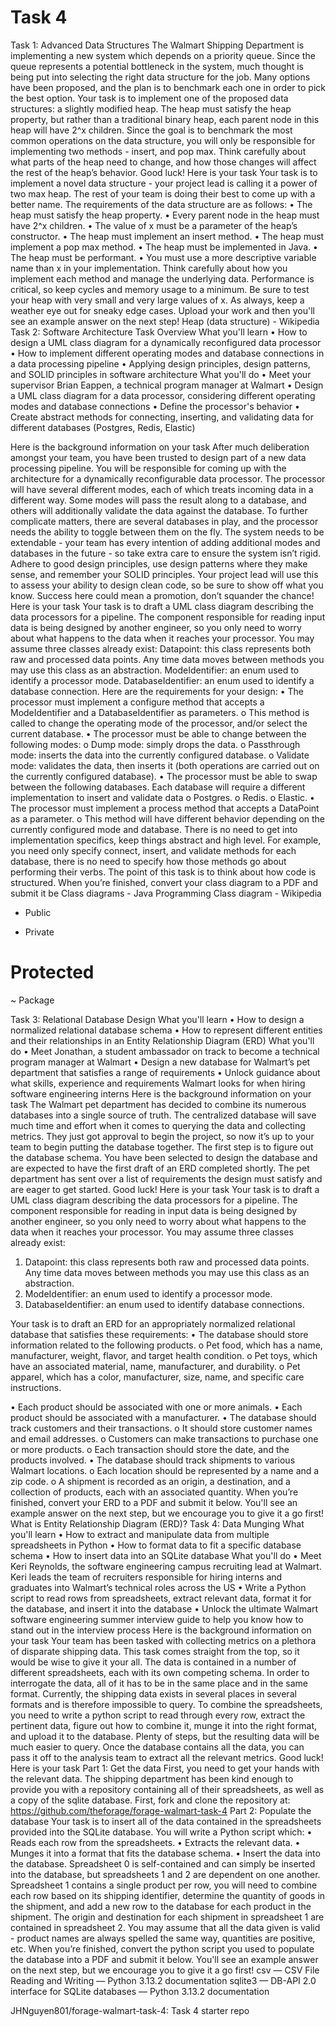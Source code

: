 # Task 4
Task 1: Advanced Data Structures
The Walmart Shipping Department is implementing a new system which depends on a priority queue. Since the queue represents a potential bottleneck in the system, much thought is being put into selecting the right data structure for the job. Many options have been proposed, and the plan is to benchmark each one in order to pick the best option. Your task is to implement one of the proposed data structures: a slightly modified heap. The heap must satisfy the heap property, but rather than a traditional binary heap, each parent node in this heap will have 2^x children. Since the goal is to benchmark the most common operations on the data structure, you will only be responsible for implementing two methods - insert, and pop max. Think carefully about what parts of the heap need to change, and how those changes will affect the rest of the heap’s behavior. Good luck!
Here is your task
Your task is to implement a novel data structure - your project lead is calling it a power of two max heap. The rest of your team is doing their best to come up with a better name. The requirements of the data structure are as follows:
•	The heap must satisfy the heap property.
•	Every parent node in the heap must have 2^x children.
•	The value of x must be a parameter of the heap’s constructor.
•	The heap must implement an insert method.
•	The heap must implement a pop max method.
•	The heap must be implemented in Java.
•	The heap must be performant.
•	You must use a more descriptive variable name than x in your implementation.
Think carefully about how you implement each method and manage the underlying data. Performance is critical, so keep cycles and memory usage to a minimum. Be sure to test your heap with very small and very large values of x. As always, keep a weather eye out for sneaky edge cases. 
Upload your work and then you'll see an example answer on the next step!
Heap (data structure) - Wikipedia
Task 2: Software Architecture
Task Overview
What you'll learn
•	How to design a UML class diagram for a dynamically reconfigured data processor
•	How to implement different operating modes and database connections in a data processing pipeline
•	Applying design principles, design patterns, and SOLID principles in software architecture
What you'll do
•	Meet your supervisor Brian Eappen, a technical program manager at Walmart
•	Design a UML class diagram for a data processor, considering different operating modes and database connections
•	Define the processor's behavior
•	Create abstract methods for connecting, inserting, and validating data for different databases (Postgres, Redis, Elastic)

Here is the background information on your task
After much deliberation amongst your team, you have been trusted to design part of a new data processing pipeline. You will be responsible for coming up with the architecture for a dynamically reconfigurable data processor. The processor will have several different modes, each of which treats incoming data in a different way. Some modes will pass the result along to a database, and others will additionally validate the data against the database. To further complicate matters, there are several databases in play, and the processor needs the ability to toggle between them on the fly. The system needs to be extendable - your team has every intention of adding additional modes and databases in the future - so take extra care to ensure the system isn’t rigid. Adhere to good design principles, use design patterns where they make sense, and remember your SOLID principles. Your project lead will use this to assess your ability to design clean code, so be sure to show off what you know. Success here could mean a promotion, don’t squander the chance!
Here is your task
Your task is to draft a UML class diagram describing the data processors for a pipeline. The component responsible for reading input data is being designed by another engineer, so you only need to worry about what happens to the data when it reaches your processor. You may assume three classes already exist:
Datapoint: this class represents both raw and processed data points. Any time data moves between methods you may use this class as an abstraction.
ModeIdentifier: an enum used to identify a processor mode.
DatabaseIdentifier: an enum used to identify a database connection.
Here are the requirements for your design:
•	The processor must implement a configure method that accepts a ModeIdentifier and a DatabaseIdentifier as parameters.
o	This method is called to change the operating mode of the processor, and/or select the current database.
•	The processor must be able to change between the following modes:
o	Dump mode: simply drops the data.
o	Passthrough mode: inserts the data into the currently configured database.
o	Validate mode: validates the data, then inserts it (both operations are carried out on the currently configured database).
•	The processor must be able to swap between the following databases. Each database will require a different implementation to insert and validate data
o	Postgres.
o	Redis.
o	Elastic.
•	The processor must implement a process method that accepts a DataPoint as a parameter.
o	This method will have different behavior depending on the currently configured mode and database.
There is no need to get into implementation specifics, keep things abstract and high level. For example, you need only specify connect, insert, and validate methods for each database, there is no need to specify how those methods go about performing their verbs. The point of this task is to think about how code is structured. 
When you’re finished, convert your class diagram to a PDF and submit it be
Class diagrams - Java Programming
Class diagram - Wikipedia
 
+	Public
-	Private
#	Protected
~	Package

 
Task 3: Relational Database Design
What you'll learn
•	How to design a normalized relational database schema
•	How to represent different entities and their relationships in an Entity Relationship Diagram (ERD)
What you'll do
•	Meet Jonathan, a student ambassador on track to become a technical program manager at Walmart
•	Design a new database for Walmart’s pet department that satisfies a range of requirements
•	Unlock guidance about what skills, experience and requirements Walmart looks for when hiring software engineering interns
Here is the background information on your task
The Walmart pet department has decided to combine its numerous databases into a single source of truth. The centralized database will save much time and effort when it comes to querying the data and collecting metrics. They just got approval to begin the project, so now it’s up to your team to begin putting the database together. The first step is to figure out the database schema. You have been selected to design the database and are expected to have the first draft of an ERD completed shortly. The pet department has sent over a list of requirements the design must satisfy and are eager to get started. Good luck!
Here is your task
Your task is to draft a UML class diagram describing the data processors for a pipeline. The component responsible for reading in input data is being designed by another engineer, so you only need to worry about what happens to the data when it reaches your processor. 
You may assume three classes already exist:
1.	Datapoint: this class represents both raw and processed data points. Any time data moves between methods you may use this class as an abstraction.
2.	ModeIdentifier: an enum used to identify a processor mode.
3.	DatabaseIdentifier: an enum used to identify database connections.
 
Your task is to draft an ERD for an appropriately normalized relational database that satisfies these requirements:
•	The database should store information related to the following products.
o	Pet food, which has a name, manufacturer, weight, flavor, and target health condition.
o	Pet toys, which have an associated material, name, manufacturer, and durability.
o	Pet apparel, which has a color, manufacturer, size, name, and specific care instructions.
 
•	Each product should be associated with one or more animals.
•	Each product should be associated with a manufacturer.
•	The database should track customers and their transactions.
o	It should store customer names and email addresses.
o	Customers can make transactions to purchase one or more products.
o	Each transaction should store the date, and the products involved. 
•	The database should track shipments to various Walmart locations.
o	Each location should be represented by a name and a zip code.
o	A shipment is recorded as an origin, a destination, and a collection of products, each with an associated quantity.
When you’re finished, convert your ERD to a PDF and submit it below. You'll see an example answer on the next step, but we encourage you to give it a go first!
What is Entity Relationship Diagram (ERD)?
Task 4: Data Munging
What you'll learn
•	How to extract and manipulate data from multiple spreadsheets in Python
•	How to format data to fit a specific database schema
•	How to insert data into an SQLite database
What you'll do
•	Meet Keri Reynolds, the software engineering campus recruiting lead at Walmart. Keri leads the team of recruiters responsible for hiring interns and graduates into Walmart’s technical roles across the US
•	Write a Python script to read rows from spreadsheets, extract relevant data, format it for the database, and insert it into the database
•	Unlock the ultimate Walmart software engineering summer interview guide to help you know how to stand out in the interview process
Here is the background information on your task
Your team has been tasked with collecting metrics on a plethora of disparate shipping data. This task comes straight from the top, so it would be wise to give it your all. The data is contained in a number of different spreadsheets, each with its own competing schema. In order to interrogate the data, all of it has to be in the same place and in the same format. Currently, the shipping data exists in several places in several formats and is therefore impossible to query. To combine the spreadsheets, you need to write a python script to read through every row, extract the pertinent data, figure out how to combine it, munge it into the right format, and upload it to the database. Plenty of steps, but the resulting data will be much easier to query. Once the database contains all the data, you can pass it off to the analysis team to extract all the relevant metrics. Good luck!
Here is your task
Part 1: Get the data
First, you need to get your hands with the relevant data. The shipping department has been kind enough to provide you with a repository containing all of their spreadsheets, as well as a copy of the sqlite database. First, fork and clone the repository at: https://github.com/theforage/forage-walmart-task-4
Part 2: Populate the database
Your task is to insert all of the data contained in the spreadsheets provided into the SQLite database. You will write a Python script which:
•	Reads each row from the spreadsheets.
•	Extracts the relevant data.
•	Munges it into a format that fits the database schema.
•	Insert the data into the database.
Spreadsheet 0 is self-contained and can simply be inserted into the database, but spreadsheets 1 and 2 are dependent on one another. Spreadsheet 1 contains a single product per row, you will need to combine each row based on its shipping identifier, determine the quantity of goods in the shipment, and add a new row to the database for each product in the shipment. The origin and destination for each shipment in spreadsheet 1 are contained in spreadsheet 2. You may assume that all the data given is valid - product names are always spelled the same way, quantities are positive, etc. 
When you’re finished, convert the python script you used to populate the database into a PDF and submit it below. You'll see an example answer on the next step, but we encourage you to give it a go first!
csv — CSV File Reading and Writing — Python 3.13.2 documentation
sqlite3 — DB-API 2.0 interface for SQLite databases — Python 3.13.2 documentation

JHNguyen801/forage-walmart-task-4: Task 4 starter repo
